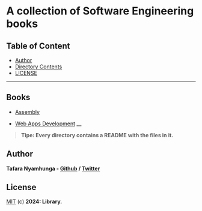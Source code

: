 # A collection of Software Engineering books

## Table of Content
- [Author](#author)
- [Directory Contents](#books)
- [LICENSE](#license)
___

## Books

- [Assembly]()

- [Web Apps Development]()
__

> **Tipe: Every directory contains a README with the files in it.**

## Author

**Tafara Nyamhunga  - [Github](https://github.com/tafara-n) / [Twitter](https://twitter.com/tafaranyamhunga)**

## License

[MIT](LICENSE) (c) **2024: Library.**
